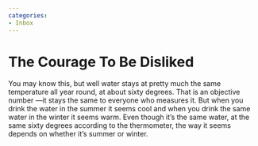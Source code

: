 ```yaml
---
categories:
- Inbox
---
```

# The Courage To Be Disliked

You may know this, but well water stays at pretty much the same temperature all year round, at about sixty degrees. That is an objective number —it stays the same to everyone who measures it. But when you drink the water in the summer it seems cool and when you drink the same water in the winter it seems warm. Even though it’s the same water, at the same sixty degrees according to the thermometer, the way it seems depends on whether it’s summer or winter.